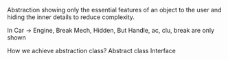 Abstraction
showing only the essential features of an object to the user and hiding the inner details to reduce complexity.

In Car -> Engine, Break Mech, Hidden,  But Handle, ac, clu, break are only shown

How we achieve abstraction class?
Abstract class
Interface